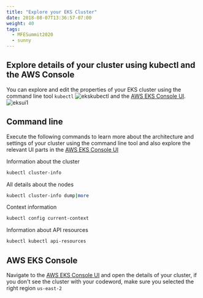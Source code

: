 ```yaml
---
title: "Explore your EKS Cluster"
date: 2018-08-07T13:36:57-07:00
weight: 40
tags:
  - MFESummit2020
  - sunny
---
```


## Explore details of your cluster using kubectl and the AWS Console

You can explore and edit the properties of your EKS cluster using the command line tool `kubectl` 
![ekskubectl](/images/mfe/ekskubectl.jpg)
and the [AWS EKS Console UI](https://us-east-2.console.aws.amazon.com/eks/home?region=us-east-2).
![eksui1](/images/mfe/eksui1.jpg)

## Command line
Execute the following commands to learn more about the architecture and settings of your cluster using the command line tool and also explore the relevant UI parts in the [AWS EKS Console UI](https://us-east-2.console.aws.amazon.com/eks/home?region=us-east-2)

Information about the cluster
```bash
kubectl cluster-info
```

All details about the nodes
```bash
kubectl cluster-info dump|more
```

Context information
```bash
kubectl config current-context
```

Information about API resources
```bash
kubectl kubectl api-resources
```

## AWS EKS Console 
Navigate to the [AWS EKS Console UI](https://us-east-2.console.aws.amazon.com/eks/home?region=us-east-2) and open the details of your cluster, if you don't see the cluster with your codeword, make sure you selected the right region ``us-east-2`` 

